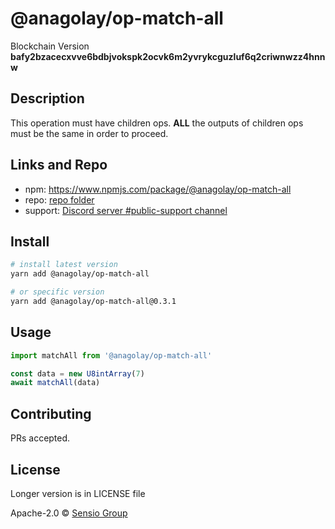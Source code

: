 # @anagolay/op-match-all

Blockchain Version **bafy2bzacecxvve6bdbjvokspk2ocvk6m2yvrykcguzluf6q2criwnwzz4hnnw**

## Description

This operation must have children ops. **ALL** the outputs of children ops must be the same in order to proceed.

## Links and Repo

- npm: https://www.npmjs.com/package/@anagolay/op-match-all
- repo: [repo folder](https://gitlab.com/anagolay/network-js-sdk/-/tree/master/operations/matchAll)
- support: [Discord server #public-support channel](https://discord.gg/RQ9g29y)

## Install

```sh
# install latest version
yarn add @anagolay/op-match-all

# or specific version
yarn add @anagolay/op-match-all@0.3.1
```

## Usage

```ts
import matchAll from '@anagolay/op-match-all'

const data = new U8intArray(7)
await matchAll(data)
```

## Contributing

PRs accepted.

## License

Longer version is in LICENSE file

Apache-2.0 © [Sensio Group](https://sensio.group)
